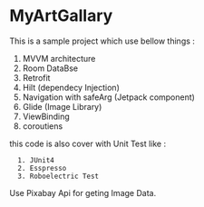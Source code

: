 # MyArtGallary

This is a sample project which use bellow things :

1. MVVM architecture
2. Room DataBse
3. Retrofit
4. Hilt (dependecy Injection)
5. Navigation with safeArg (Jetpack component)
6. Glide (Image Library)
7. ViewBinding
8. coroutiens

this code is also cover with Unit Test like :

      1. JUnit4
      2. Esspresso
      3. Roboelectric Test

Use Pixabay Api for geting Image Data.
